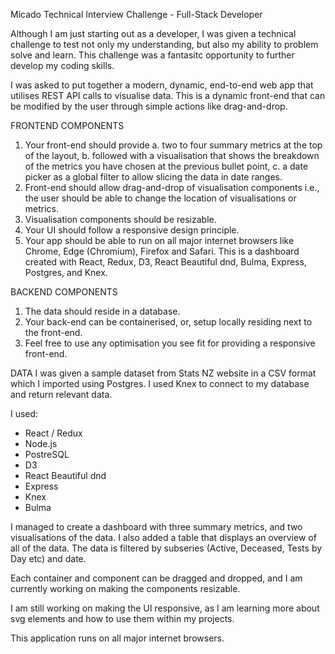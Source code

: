 Micado Technical Interview Challenge - Full-Stack Developer

Although I am just starting out as a developer, I was given a technical challenge to test not only my understanding, but also my ability to problem solve and learn. This challenge was a fantasitc opportunity to further develop my coding skills.

I was asked to put together a modern, dynamic, end-to-end web app that utilises REST API calls to visualise data. This is a dynamic front-end that can be modified by the user through simple actions like drag-and-drop.

FRONTEND COMPONENTS
1. Your front-end should provide
  a. two to four summary metrics at the top of the layout,
  b. followed with a visualisation that shows the breakdown of the metrics you
      have chosen at the previous bullet point,
  c. a date picker as a global filter to allow slicing the data in date ranges.
2. Front-end should allow drag-and-drop of visualisation components i.e., the user should be      able to change the location of visualisations or metrics.
3. Visualisation components should be resizable.
4. Your UI should follow a responsive design principle.
5. Your app should be able to run on all major internet browsers like Chrome, Edge
(Chromium), Firefox and Safari.
This is a dashboard created with React, Redux, D3, React Beautiful dnd, Bulma, Express, Postgres, and Knex.

BACKEND COMPONENTS
1. The data should reside in a database.
2. Your back-end can be containerised, or, setup locally residing next to the front-end.
3. Feel free to use any optimisation you see fit for providing a responsive front-end.

DATA
I was given a sample dataset from Stats NZ website in a CSV format which I imported using Postgres. I used Knex to connect to my database and return relevant data. 

I used:
 - React / Redux
 - Node.js
 - PostreSQL
 - D3
 - React Beautiful dnd
 - Express
 - Knex
 - Bulma

I managed to create a dashboard with three summary metrics, and two visualisations of the data. I also added a table that displays an overview of all of the data. The data is filtered by subseries (Active, Deceased, Tests by Day etc) and date. 

Each container and component can be dragged and dropped, and I am currently working on making the components resizable. 

I am still working on making the UI responsive, as I am learning more about svg elements and how to use them within my projects. 

This application runs on all major internet browsers. 

